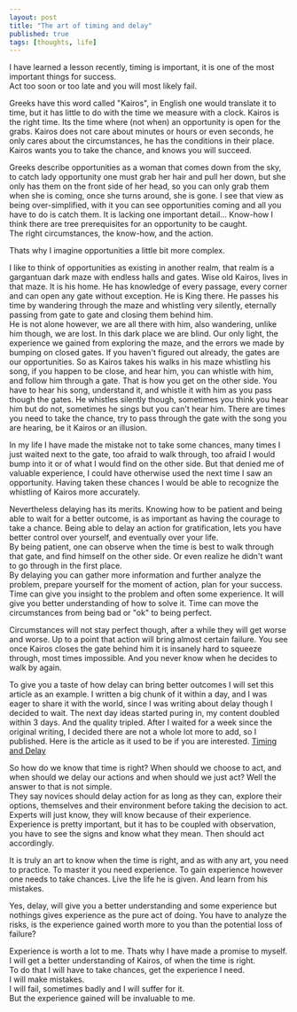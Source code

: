 ```yaml
---
layout: post
title: "The art of timing and delay"
published: true
tags: [thoughts, life]
---
```


I have learned a lesson recently, timing is important, it is one of the most important things for success.  
Act too soon or too late and you will most likely fail. 

Greeks have this word called "Kairos", in English one would translate it to time, but it has little to do with the time we measure 
with a clock. Kairos is the right time. Its the time where (not when) an opportunity is open for the grabs.
Kairos does not care about minutes or hours or even seconds, he only cares about the circumstances, he has the conditions in their place.  
Kairos wants you to take the chance, and knows you will succeed. 

Greeks describe opportunities as a woman that comes down from the sky, to catch lady opportunity one must grab her hair and pull her down, but she only has them
on the front side of her head, so you can only grab them when she is coming, once she turns around, she is gone.
I see that view as being over-simplified, with it you can see opportunities coming and all you have to do is catch them.
It is lacking one important detail... Know-how
I think there are tree prerequisites for an opportunity to be caught.  
The right circumstances, the know-how, and the action.

Thats why I imagine opportunities a little bit more complex.

I like to think of opportunities as existing in another realm, that realm is a gargantuan dark maze with endless halls and gates.
Wise old Kairos, lives in that maze. It is his home. He has knowledge of every passage, every corner and can open any gate without exception. He is King there.
He passes his time by wandering through the maze and whistling very silently, eternally passing from gate to gate and closing them behind him.            
He is not alone however, we are all there with him, also wandering, unlike him though, we are lost.
In this dark place we are blind. Our only light, the experience we gained from exploring the maze, and the errors we made by bumping on closed gates. 
If you haven't figured out already, the gates are our opportunities. So as Kairos takes his walks in his maze whistling
his song, if you happen to be close, and hear him, you can whistle with him, and follow him through a gate. That is how you get on the other side.
You have to hear his song, understand it, and whistle it with him as you pass though the gates.
He whistles silently though, sometimes you think you hear him but do not, sometimes he sings but you can't hear him.
There are times you need to take the chance, try to pass through the gate with the song you are hearing, be it Kairos or an illusion.

In my life I have made the mistake not to take some chances, many times I just waited next to the gate, 
too afraid to walk through, too afraid I would bump into it or of what I would find on the other side.
But that denied me of valuable experience, I could have otherwise used the next time I saw an opportunity.
Having taken these chances I would be able to recognize the whistling of Kairos more accurately.

Nevertheless delaying has its merits. Knowing how to be patient and being able to wait for a better outcome, is as important as having the courage to take a chance.
Being able to delay an action for gratification, lets you have better control over yourself, and eventually over your life.  
By being patient, one can observe when the time is best to walk through that gate, and find himself on the other side. 
Or even realize he didn't want to go through in the first place.  
By delaying you can gather more information and further analyze the problem, prepare yourself for the moment of action, plan for your success. 
Time can give you insight to the problem and often some experience. It will give you better understanding of how to solve it.
Time can move the circumstances from being bad or "ok" to being perfect.

Circumstances will not stay perfect though, after a while they will get worse and worse. Up to a point that action will bring almost certain failure.
You see once Kairos closes the gate behind him it is insanely hard to squeeze through, most times impossible. And you never know when he decides to 
walk by again.

To give you a taste of how delay can bring better outcomes I will set this article as an example.
I written a big chunk of it within a day, and I was eager to share it with the world, since I was writing about delay though
I decided to wait. The next day ideas started puring in, my content doubled within 3 days. And the quality tripled.
After I waited for a week since the original writing, I decided there are not a whole lot more to add, so I published. 
Here is the article as it used to be if you are interested. [Timing and Delay](https://github.com/vasspilka/vasspilka.github.io/blob/f9ac0019d9bdf4a7db2bfbbbf17ee29b10525c4f/_posts/2015-04-20-the-art-of-timing-and-delay.markdown)

So how do we know that time is right? When should we choose to act, and when should we delay our actions and when should we just act?
Well the answer to that is not simple.  
They say novices should delay action for as long as they can, explore their options, themselves and their environment before taking the decision to act.
Experts will just know, they will know because of their experience.
Experience is pretty important, but it has to be coupled with observation, you have to see the signs and know what they mean.
Then should act accordingly.

It is truly an art to know when the time is right, and as with any art, you need to practice. To master it you need experience.
To gain experience however one needs to take chances. Live the life he is given. And learn from his mistakes.

Yes, delay, will give you a better understanding and some experience but nothings gives experience as the pure act of doing.
You have to analyze the risks, is the experience gained worth more to you than the potential loss of failure?

Experience is worth a lot to me. Thats why I have made a promise to myself.  
I will get a better understanding of Kairos, of when the time is right.  
To do that I will have to take chances, get the experience I need.  
I will make mistakes.  
I will fail, sometimes badly and I will suffer for it.  
But the experience gained will be invaluable to me.
